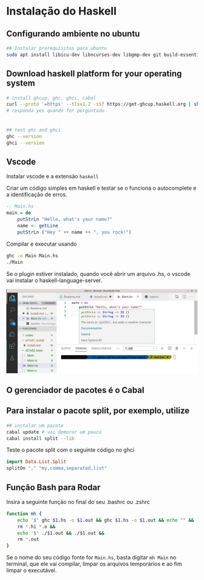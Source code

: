# Instalação do Haskell

## Configurando ambiente no ubuntu

```sh
## Instalar prerequisitos para ubuntu
sudo apt install libicu-dev libncurses-dev libgmp-dev git build-essential libicu-dev libtinfo-dev libgmp-dev libc6-dev libffi-dev git g++ gcc make xz-utils zlib1g-dev gnupg curl

```

## Download haskell platform for your operating system

```bash
# install ghcup, ghc, ghci, cabal
curl --proto '=https' --tlsv1.2 -sSf https://get-ghcup.haskell.org | sh
# responda yes quando for perguntado


## test ghc and ghci
ghc --version
ghci --version
```

## Vscode

Instalar vscode e a extensão `haskell`

Criar um código simples em haskell e testar se o funciona o autocomplete e a identificação de erros.

```hs
-- Main.hs
main = do
    putStrLn "Hello, what's your name?"  
    name <- getLine
    putStrLn ("Hey " ++ name ++ ", you rock!")
```

Compilar e executar usando

```bash
ghc -o Main Main.hs
./Main
```

Se o plugin estiver instalado, quando você abrir um arquivo .hs, o vscode vai instalar o haskell-language-server.

![_](vscode.jpg)

## O gerenciador de pacotes é o Cabal

## Para instalar o pacote split, por exemplo, utilize

```bash
## instalar um pacote
cabal update # vai demorar um pouco
cabal install split --lib
```

Teste o pacote split com o seguinte código no ghci

```hs
import Data.List.Split
splitOn "," "my,comma,separated,list"
```

## Função Bash para Rodar

Insira a seguinte função no final do seu .bashrc ou .zshrc

```bash
function mh {
    echo '$' ghc $1.hs -o $1.out && ghc $1.hs -o $1.out && echo "" &&
    rm *.hi *.o &&
    echo '$' ./$1.out && ./$1.out && 
    rm *.out
}
```

Se o nome do seu código fonte for `Main.hs`, basta digitar `mh Main` no terminal, 
que ele vai compilar, limpar os arquivos temporários e ao fim limpar o executável.
